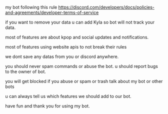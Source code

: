 my bot following this rule https://discord.com/developers/docs/policies-and-agreements/developer-terms-of-service

if you want to remove your data u can add Kyla so bot will not track your data.

most of features are about kpop and social updates and notifications. 

most of features using website apis to not break their rules

we dont save any datas from you or discord anywhere.

you should never spam commands or abuse the bot. u should report bugs to the owner of bot.

you will get blocked if you abuse or spam or trash talk about my bot or other bots


u can always tell us which features we should add to our bot. 



have fun and thank you for using my bot.
